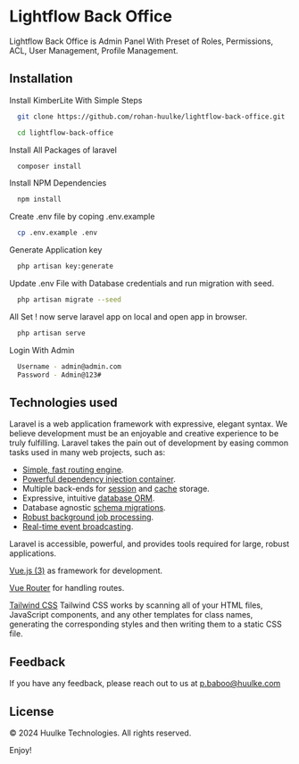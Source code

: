 
# Lightflow Back Office

Lightflow Back Office is Admin Panel With Preset of Roles, Permissions, ACL, User Management, Profile Management.


## Installation

Install KimberLite With Simple Steps

```bash
  git clone https://github.com/rohan-huulke/lightflow-back-office.git
```
```bash
  cd lightflow-back-office
```

Install All Packages of laravel

```bash
  composer install
```

Install NPM Dependencies

```bash
  npm install
```

Create .env file by coping .env.example

```bash
  cp .env.example .env
```

Generate Application key

```bash
  php artisan key:generate
```

Update .env File with Database credentials and run migration with seed.

```bash
  php artisan migrate --seed
```

All Set ! now serve laravel app on local and open app in browser.

```bash
  php artisan serve
```

Login With Admin

```bash
  Username - admin@admin.com
  Password - Admin@123#
```

## Technologies used
Laravel is a web application framework with expressive, elegant syntax. We believe development must be an enjoyable and creative experience to be truly fulfilling. Laravel takes the pain out of development by easing common tasks used in many web projects, such as:

- [Simple, fast routing engine](https://laravel.com/docs/routing).
- [Powerful dependency injection container](https://laravel.com/docs/container).
- Multiple back-ends for [session](https://laravel.com/docs/session) and [cache](https://laravel.com/docs/cache) storage.
- Expressive, intuitive [database ORM](https://laravel.com/docs/eloquent).
- Database agnostic [schema migrations](https://laravel.com/docs/migrations).
- [Robust background job processing](https://laravel.com/docs/queues).
- [Real-time event broadcasting](https://laravel.com/docs/broadcasting).

Laravel is accessible, powerful, and provides tools required for large, robust applications.
 
[Vue.js (3)](https://vuejs.org/) as framework for development.

[Vue Router](https://router.vuejs.org/) for handling routes.

[Tailwind CSS](https://tailwindcss.com/docs/installation) Tailwind CSS works by scanning all of your HTML files, JavaScript components, and any other templates for class names, generating the corresponding styles and then writing them to a static CSS file.
## Feedback

If you have any feedback, please reach out to us at p.baboo@huulke.com


## License

© 2024 Huulke Technologies. All rights reserved.

Enjoy!